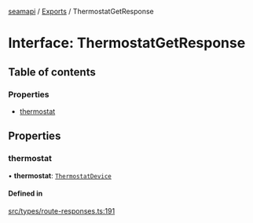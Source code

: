 [seamapi](../README.md) / [Exports](../modules.md) / ThermostatGetResponse

# Interface: ThermostatGetResponse

## Table of contents

### Properties

- [thermostat](ThermostatGetResponse.md#thermostat)

## Properties

### thermostat

• **thermostat**: [`ThermostatDevice`](../modules.md#thermostatdevice)

#### Defined in

[src/types/route-responses.ts:191](https://github.com/seamapi/javascript/blob/main/src/types/route-responses.ts#L191)
